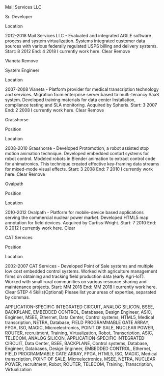 
Mail Services LLC

Sr. Developer

Location

2012-2018 Mail Services LLC - Evaluated and integrated AGILE software process and system virtualization.  Systems integrated customer data sources with various federally regulated USPS billing and delivery systems. 
Start:
8
2012
End:
4
2018
I currently work here.
Clear
Remove

Vianeta 
Remove

System Engineer

Location

2007-2008 Vianeta - Platform provider for medical transcription technology and services. Migration from enterprise server based to multi-tenancy SaaS system. Developed training materials for data center Installation, compliance testing and SLA monitoring. Acquired by Spheris.
Start:
3
2007
End:
2
2008
I currently work here.
Clear
Remove

Grasshorse

Position

Location

2008-2010 Grasshorse - Developed Protomotion, a robot assisted stop motion animation technique.  Developed embedded contorl systems for robot control.  Modeled robots in Blender animation to extract control code for animatronics.  This technique created effective key-framing data streams for mixed-mode visual effects.
Start:
3
2008
End:
7
2010
I currently work here.
Clear
Remove

Ovalpath

Position

Location

2010-2012 Ovalpath - Platform for mobile-device based applications serving the commercial nuclear power market. Developed HTML5 map annotation for field devices. Acquired by Curtiss-Wright.
Start:
7
2010
End:
8
2012
I currently work here.
Clear

CAT Services

Position

Location

2002-2007 CAT Services - Developed Point of Sale systems and multiple low cost embedded control systems.  Worked with agriculture management firms on obtaining and tracking field production data (early Agri-IoT).  Worked with small rural communities on various resource sharing and maintenance projects. 
Start:
MM
2018
End:
MM
2018
I currently work here.
Clear
STEP 4
Skills(Optional)
Please list your areas of expertise, separated by commas.

APPLICATION-SPECIFIC INTEGRATED CIRCUIT, ANALOG SILICON, BSEE, BACKPLANE, EMBEDDED CONTROL, Databases, Design Engineer, ASIC, Engineer, MSEE, Ethernet, Data Center, Control systems, HTML5, Medical transcription, NETRA, Database, FIELD PROGRAMMABLE GATE ARRAY, FPGA, ISO, MAGIC, Microelectronics, POINT OF SALE, NUCLEAR POWER, ROUTER, recruitment, Training, Virtualization, Robot, Transcription, ASIC, TELECOM, ANALOG SILICON, APPLICATION-SPECIFIC INTEGRATED CIRCUIT, Data Center, BSEE, BACKPLANE, Control systems, Database, Engineer, Databases, Design Engineer, EMBEDDED CONTROL, Ethernet, FIELD PROGRAMMABLE GATE ARRAY, FPGA, HTML5, ISO, MAGIC, Medical transcription, POINT OF SALE, Microelectronics, MSEE, NETRA, NUCLEAR POWER, recruitment, Robot, ROUTER, TELECOM, Training, Transcription, Virtualization
